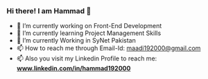 ### Hi there! I am Hammad 👋

- 🔭 I’m currently working on Front-End Development
- 🌱 I’m currently learning Project Management Skills
- 💬 I’m currently Working in SyNet Pakistan
- 📫 How to reach me through Email-Id: maadi192000@gmail.com
- 📫 Also you visit my Linkedin Profile to reach me: **www.linkedin.com/in/hammad192000**

